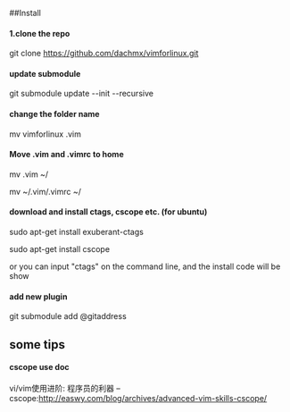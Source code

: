 ##Install

#### 1.clone the repo

git clone https://github.com/dachmx/vimforlinux.git


#### update submodule

git submodule update --init --recursive


#### change the folder name

mv vimforlinux .vim

#### Move .vim and .vimrc to home

mv .vim ~/

mv ~/.vim/.vimrc ~/

#### download and install ctags, cscope etc. (for ubuntu)

sudo apt-get install exuberant-ctags

sudo apt-get install cscope

 or you can input "ctags" on the command line, and the install code will be show 


#### add new plugin

 git submodule add @gitaddress
 
 
 ## some tips
 
 
 #### cscope use doc
 
 vi/vim使用进阶: 程序员的利器 – cscope:http://easwy.com/blog/archives/advanced-vim-skills-cscope/
